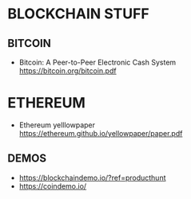 # BLOCKCHAIN STUFF

## BITCOIN
- Bitcoin: A Peer-to-Peer Electronic Cash System https://bitcoin.org/bitcoin.pdf

# ETHEREUM
- Ethereum yelllowpaper https://ethereum.github.io/yellowpaper/paper.pdf

## DEMOS
- https://blockchaindemo.io/?ref=producthunt
- https://coindemo.io/

